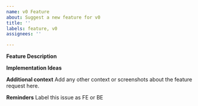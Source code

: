 ```yaml
---
name: v0 Feature
about: Suggest a new feature for v0
title: ''
labels: feature, v0
assignees: ''

---
```


**Feature Description**
<FILL>

**Implementation Ideas**
<FILL>

**Additional context**
Add any other context or screenshots about the feature request here.

**Reminders**
Label this issue as FE or BE
